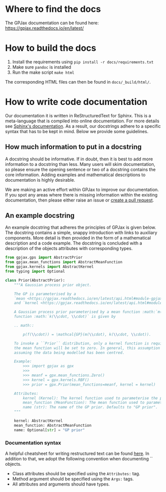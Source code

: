 # Where to find the docs

The GPJax documentation can be found here:
https://gpjax.readthedocs.io/en/latest/

# How to build the docs

1. Install the requirements using `pip install -r docs/requirements.txt`
2. Make sure `pandoc` is installed
3. Run the make script `make html`

The corresponding HTML files can then be found in `docs/_build/html/`.

# How to write code documentation

Our documentation it is written in ReStructuredText for Sphinx. This is a
meta-language that is compiled into online documentation. For more details see
[Sphinx's documentation](https://www.sphinx-doc.org/en/master/usage/restructuredtext/index.html).
As a result, our docstrings adhere to a specific syntax that has to be kept in
mind. Below we provide some guidelines.

## How much information to put in a docstring

A docstring should be informative. If in doubt, then it is best to add more
information to a docstring than less. Many users will skim documentation, so
please ensure the opening sentence or two of a docstring contains the core
information. Adding examples and mathematical descriptions to documentation is
highly desirable.

We are making an active effort within GPJax to improve our documentation. If you
spot any areas where there is missing information within the existing
documentation, then please either raise an issue or
[create a pull request](https://gpjax.readthedocs.io/en/latest/contributing.html).

## An example docstring

An example docstring that adheres the principles of GPJax is given below.
The docstring contains a simple, snappy introduction with links to auxiliary
components. More detail is then provided in the form of a mathematical
description and a code example. The docstring is concluded with a description
of the objects attributes with corresponding types.

```python
from gpjax.gps import AbstractPrior
from gpjax.mean_functions import AbstractMeanFunction
from gpjax.kernels import AbstractKernel
from typing import Optional

class Prior(AbstractPrior):
    """A Gaussian process prior object.

    The GP is parameterised by a
    `mean <https://gpjax.readthedocs.io/en/latest/api.html#module-gpjax.mean_functions>`_
    and `kernel <https://gpjax.readthedocs.io/en/latest/api.html#module-gpjax.kernels>`_ function.

    A Gaussian process prior parameterised by a mean function :math:`m(\\cdot)` and a kernel
    function :math:`k(\\cdot, \\cdot)` is given by

    .. math::

        p(f(\\cdot)) = \mathcal{GP}(m(\\cdot), k(\\cdot, \\cdot)).

    To invoke a ``Prior`` distribution, only a kernel function is required. By default,
    the mean function will be set to zero. In general, this assumption will be reasonable
    assuming the data being modelled has been centred.

    Example:
        >>> import gpjax as gpx
        >>>
        >>> meanf = gpx.mean_functions.Zero()
        >>> kernel = gpx.kernels.RBF()
        >>> prior = gpx.Prior(mean_functions=meanf, kernel = kernel)

    Attributes:
        kernel (Kernel): The kernel function used to parameterise the prior.
        mean_function (MeanFunction): The mean function used to parameterise the prior. Defaults to zero.
        name (str): The name of the GP prior. Defaults to "GP prior".
    """

    kernel: AbstractKernel
    mean_function: AbstractMeanFunction
    name: Optional[str] = "GP prior"
```

### Documentation syntax

A helpful cheatsheet for writing restructured text can be found
[here](https://github.com/ralsina/rst-cheatsheet/blob/master/rst-cheatsheet.rst). In addition to that, we adopt the following convention when documenting
`` objects.

*  Class attributes should be specified using the `Attributes:` tag.
*  Method argument should be specified using the `Args:` tags.
*  All attributes and arguments should have types.
